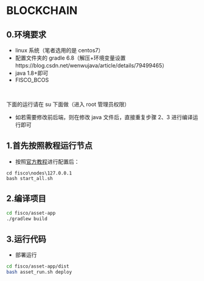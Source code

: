 # BLOCKCHAIN

## 0.环境要求

- linux 系统（笔者选用的是 centos7）
- 配置文件夹的 gradle 6.8（解压+环境变量设置https://blog.csdn.net/wenwujava/article/details/79499465）
- java 1.8+即可
- FISCO_BCOS

​	

下面的运行请在 su 下面做（进入 root 管理员权限）

- 如若需要修改前后端，则在修改 java 文件后，直接重复步骤 2、3 进行编译运行即可




## 1.首先按照教程运行节点

- 按照[官方教程]( https://fisco-bcos-documentation.readthedocs.io/zh_CN/latest/docs/tutorial/sdk_application.html )进行配置后：

```
cd fisco\nodes\127.0.0.1
bash start_all.sh
```



## 2.编译项目

```bash
cd fisco/asset-app
./gradlew build
```



## 3.运行代码

- 部署运行

```bash
cd fisco/asset-app/dist
bash asset_run.sh deploy
```

